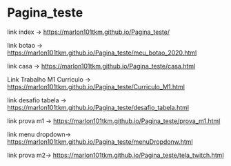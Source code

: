 # Pagina_teste

link index  -> https://marlon101tkm.github.io/Pagina_teste/

link botao -> https://marlon101tkm.github.io/Pagina_teste/meu_botao_2020.html

link casa -> https://marlon101tkm.github.io/Pagina_teste/casa.html

Link Trabalho M1 Curriculo -> https://marlon101tkm.github.io/Pagina_teste/Curriculo_M1.html

link desafio tabela -> https://marlon101tkm.github.io/Pagina_teste/desafio_tabela.html

link prova m1 -> https://marlon101tkm.github.io/Pagina_teste/prova_m1.html

link menu dropdown-> https://marlon101tkm.github.io/Pagina_teste/menuDropdonw.html

link prova m2-> https://marlon101tkm.github.io/Pagina_teste/tela_twitch.html
